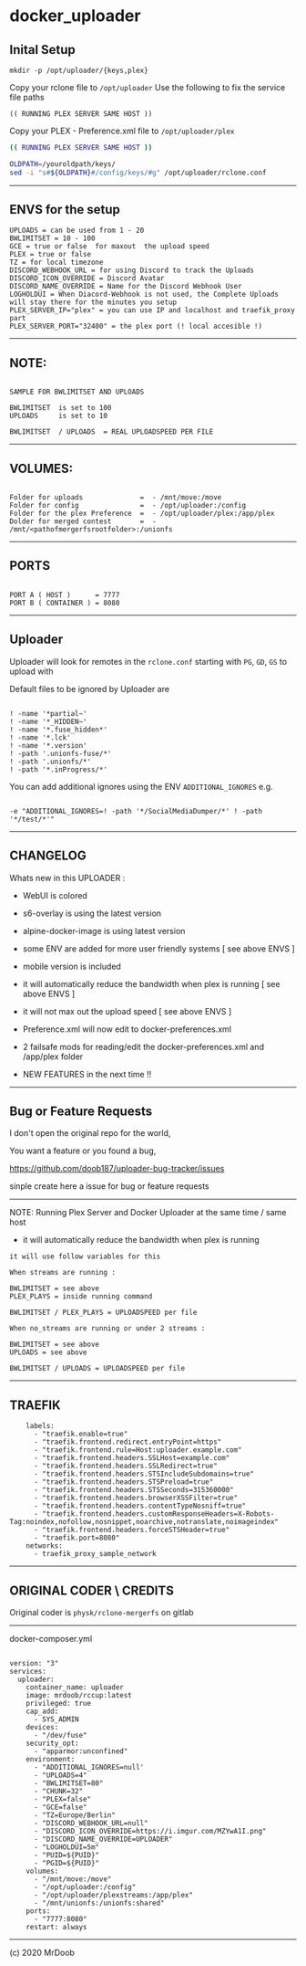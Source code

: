 # docker_uploader

## Inital Setup

```
mkdir -p /opt/uploader/{keys,plex}
```

Copy your rclone file to ``/opt/uploader``
Use the following to fix the service file paths
```
(( RUNNING PLEX SERVER SAME HOST ))
```
Copy your PLEX - Preference.xml file to ```/opt/uploader/plex```
```sh
(( RUNNING PLEX SERVER SAME HOST ))
```


```sh
OLDPATH=/youroldpath/keys/
sed -i "s#${OLDPATH}#/config/keys/#g" /opt/uploader/rclone.conf
```
-----

## ENVS for the setup 

```
UPLOADS = can be used from 1 - 20
BWLIMITSET = 10 - 100
GCE = true or false  for maxout  the upload speed 
PLEX = true or false
TZ = for local timezone 
DISCORD_WEBHOOK_URL = for using Discord to track the Uploads
DISCORD_ICON_OVERRIDE = Discord Avatar 
DISCORD_NAME_OVERRIDE = Name for the Discord Webhook User
LOGHOLDUI = When Diacord-Webhook is not used, the Complete Uploads will stay there for the minutes you setup
PLEX_SERVER_IP="plex" = you can use IP and localhost and traefik_proxy part 
PLEX_SERVER_PORT="32400" = the plex port (! local accesible !)

```

-----

## NOTE: 

```

SAMPLE FOR BWLIMITSET AND UPLOADS 

BWLIMITSET  is set to 100
UPLOADS     is set to 10 

BWLIMITSET  / UPLOADS  = REAL UPLOADSPEED PER FILE 

```
-----

## VOLUMES:

```

Folder for uploads              =  - /mnt/move:/move
Folder for config               =  - /opt/uploader:/config
Folder for the plex Preference  =  - /opt/uploader/plex:/app/plex
Dolder for merged contest       =  - /mnt/<pathofmergerfsrootfolder>:/unionfs

```

-----

## PORTS 

```

PORT A ( HOST )      = 7777
PORT B ( CONTAINER ) = 8080

```

-----


## Uploader

Uploader will look for remotes in the ``rclone.conf``
starting with ``PG``, ``GD``, ``GS`` to upload with

Default files to be ignored by Uploader are

```

! -name '*partial~'
! -name '*_HIDDEN~'
! -name '*.fuse_hidden*'
! -name '*.lck'
! -name '*.version'
! -path '.unionfs-fuse/*'
! -path '.unionfs/*'
! -path '*.inProgress/*'

```

You can add additional ignores using the ENV ``ADDITIONAL_IGNORES`` e.g.

```

-e "ADDITIONAL_IGNORES=! -path '*/SocialMediaDumper/*' ! -path '*/test/*'"

```

-----

## CHANGELOG

Whats new in this UPLOADER : 

- WebUI is colored 
- s6-overlay is using the latest version 
- alpine-docker-image is using latest version
- some ENV are added for more user friendly systems [ see above ENVS ]
- mobile version is included 
- it will automatically reduce the bandwidth when plex is running [ see above ENVS ]
- it will not max out the upload speed [ see above ENVS ]
- Preference.xml will now edit to docker-preferences.xml
- 2 failsafe mods for reading/edit the docker-preferences.xml and /app/plex folder 



- NEW FEATURES in the next time !! 

-----

## Bug or Feature Requests 

I don't open the original repo for the world,

You want a feature or you found a bug,

https://github.com/doob187/uploader-bug-tracker/issues

sinple create here a issue for bug or feature requests 

-----

NOTE: Running Plex Server and Docker Uploader at the same time / same host

- it will automatically  reduce the bandwidth when plex is running

```
it will use follow variables for this

When streams are running :

BWLIMITSET = see above 
PLEX_PLAYS = inside running command

BWLIMITSET / PLEX_PLAYS = UPLOADSPEED per file

When no_streams are running or under 2 streams :

BWLIMITSET = see above
UPLOADS = see above 

BWLIMITSET / UPLOADS = UPLOADSPEED per file

```

--------

## TRAEFIK

```
    labels:
      - "traefik.enable=true"
      - "traefik.frontend.redirect.entryPoint=https"
      - "traefik.frontend.rule=Host:uploader.example.com"
      - "traefik.frontend.headers.SSLHost=example.com"
      - "traefik.frontend.headers.SSLRedirect=true"
      - "traefik.frontend.headers.STSIncludeSubdomains=true"
      - "traefik.frontend.headers.STSPreload=true"
      - "traefik.frontend.headers.STSSeconds=315360000"
      - "traefik.frontend.headers.browserXSSFilter=true"
      - "traefik.frontend.headers.contentTypeNosniff=true"
      - "traefik.frontend.headers.customResponseHeaders=X-Robots-Tag:noindex,nofollow,nosnippet,noarchive,notranslate,noimageindex"
      - "traefik.frontend.headers.forceSTSHeader=true"
      - "traefik.port=8080"
    networks:
      - traefik_proxy_sample_network

```

-----

## ORIGINAL CODER \ CREDITS

Original coder is ```physk/rclone-mergerfs``` on gitlab

-----

docker-composer.yml 

```

version: "3"
services:
  uploader:
    container_name: uploader
    image: mrdoob/rccup:latest
    privileged: true
    cap_add:
      - SYS_ADMIN
    devices:
      - "/dev/fuse"
    security_opt:
      - "apparmor:unconfined"
    environment:
      - "ADDITIONAL_IGNORES=null'
      - "UPLOADS=4"
      - "BWLIMITSET=80"
      - "CHUNK=32"
      - "PLEX=false"
      - "GCE=false"
      - "TZ=Europe/Berlin"
      - "DISCORD_WEBHOOK_URL=null"
      - "DISCORD_ICON_OVERRIDE=https://i.imgur.com/MZYwA1I.png"
      - "DISCORD_NAME_OVERRIDE=UPLOADER"
      - "LOGHOLDUI=5m"
      - "PUID=${PUID}"
      - "PGID=${PUID}"
    volumes:
      - "/mnt/move:/move"
      - "/opt/uploader:/config"
      - "/opt/uploader/plexstreams:/app/plex"
      - "/mnt/unionfs:/unionfs:shared"
    ports:
      - "7777:8080"
    restart: always

```
-----

(c) 2020 MrDoob 
